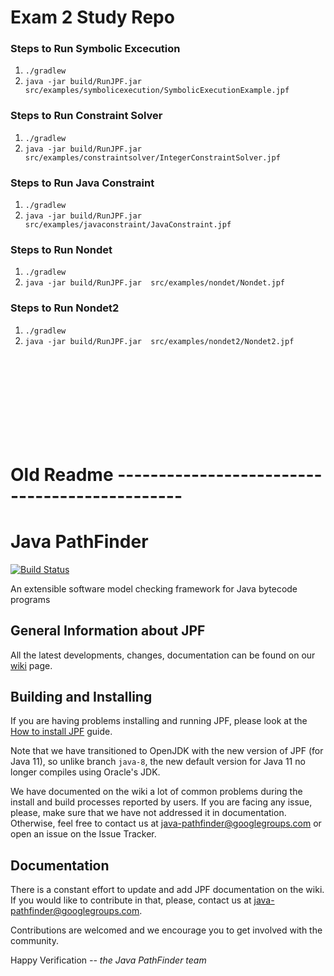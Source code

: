 # Exam 2 Study Repo

### Steps to Run Symbolic Excecution
1. `./gradlew`
2. `java -jar build/RunJPF.jar src/examples/symbolicexecution/SymbolicExecutionExample.jpf`

### Steps to Run Constraint Solver
1. `./gradlew`
2. `java -jar build/RunJPF.jar  src/examples/constraintsolver/IntegerConstraintSolver.jpf`

### Steps to Run Java Constraint
1. `./gradlew`
2. `java -jar build/RunJPF.jar  src/examples/javaconstraint/JavaConstraint.jpf`

### Steps to Run Nondet
1. `./gradlew`
2. `java -jar build/RunJPF.jar  src/examples/nondet/Nondet.jpf`

### Steps to Run Nondet2
1. `./gradlew`
2. `java -jar build/RunJPF.jar  src/examples/nondet2/Nondet2.jpf`



<br><br>
<br><br>
<br><br>
<br><br>


# Old Readme ----------------------------------------------
# Java PathFinder
[![Build Status](https://travis-ci.org/javapathfinder/jpf-core.svg?branch=master)](https://travis-ci.org/javapathfinder/jpf-core)

An extensible software model checking framework for Java bytecode programs

## General Information about JPF

All the latest developments, changes, documentation can be found on our
[wiki](https://github.com/javapathfinder/jpf-core/wiki) page.

## Building and Installing

If you are having problems installing and running JPF, please look at the [How
to install
JPF](https://github.com/javapathfinder/jpf-core/wiki/How-to-install-JPF) guide.

Note that we have transitioned to OpenJDK with the new version of JPF (for Java 11), so unlike branch `java-8`, the new default version for Java 11 no longer compiles using Oracle's JDK.

We have documented on the wiki a lot of common problems during the install and
build processes reported by users.  If you are facing any issue, please, make
sure that we have not addressed it in documentation. Otherwise, feel free to
contact us at java-pathfinder@googlegroups.com or open an issue on the Issue
Tracker.

## Documentation

There is a constant effort to update and add JPF documentation on the wiki.
If you would like to contribute in that, please, contact us at
java-pathfinder@googlegroups.com.

Contributions are welcomed and we encourage you to get involved with the
community.

Happy Verification
*-- the Java PathFinder team*
